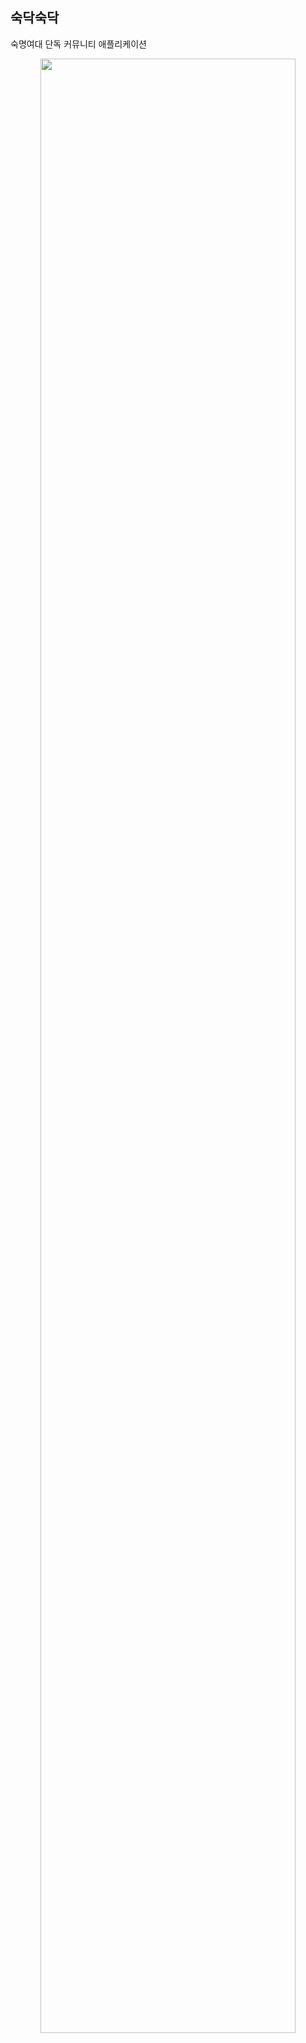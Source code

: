## 숙닥숙닥
숙명여대 단독 커뮤니티 애플리케이션


<p align="center"><img src="https://user-images.githubusercontent.com/73515587/208620962-dfc881bf-cade-42fc-a213-1bfa6796f769.png" width="90%"></p>
